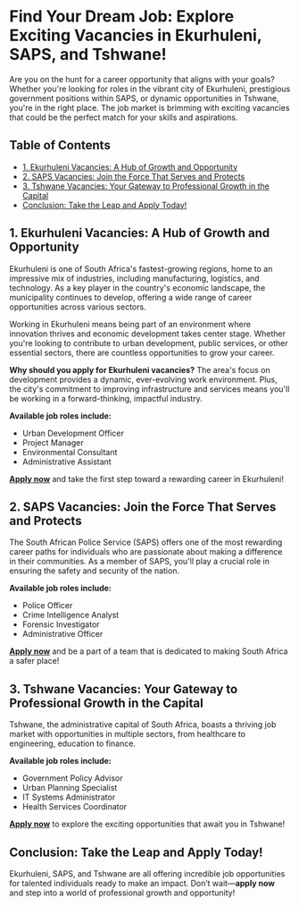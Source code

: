 # Find Your Dream Job: Explore Exciting Vacancies in Ekurhuleni, SAPS, and Tshwane!

Are you on the hunt for a career opportunity that aligns with your goals? Whether you're looking for roles in the vibrant city of Ekurhuleni, prestigious government positions within SAPS, or dynamic opportunities in Tshwane, you're in the right place. The job market is brimming with exciting vacancies that could be the perfect match for your skills and aspirations.

## Table of Contents
- [1. Ekurhuleni Vacancies: A Hub of Growth and Opportunity](#1-ekurhuleni-vacancies-a-hub-of-growth-and-opportunity)
- [2. SAPS Vacancies: Join the Force That Serves and Protects](#2-saps-vacancies-join-the-force-that-serves-and-protects)
- [3. Tshwane Vacancies: Your Gateway to Professional Growth in the Capital](#3-tshwane-vacancies-your-gateway-to-professional-growth-in-the-capital)
- [Conclusion: Take the Leap and Apply Today!](#conclusion-take-the-leap-and-apply-today)

## 1. Ekurhuleni Vacancies: A Hub of Growth and Opportunity
Ekurhuleni is one of South Africa's fastest-growing regions, home to an impressive mix of industries, including manufacturing, logistics, and technology. As a key player in the country's economic landscape, the municipality continues to develop, offering a wide range of career opportunities across various sectors.

Working in Ekurhuleni means being part of an environment where innovation thrives and economic development takes center stage. Whether you're looking to contribute to urban development, public services, or other essential sectors, there are countless opportunities to grow your career.

**Why should you apply for Ekurhuleni vacancies?** The area's focus on development provides a dynamic, ever-evolving work environment. Plus, the city's commitment to improving infrastructure and services means you'll be working in a forward-thinking, impactful industry.

**Available job roles include:**
- Urban Development Officer
- Project Manager
- Environmental Consultant
- Administrative Assistant

**[Apply now](https://vacanciesonlineapplication.com/www-ekurhuleni-gov-za-vacancies/)** and take the first step toward a rewarding career in Ekurhuleni!

## 2. SAPS Vacancies: Join the Force That Serves and Protects
The South African Police Service (SAPS) offers one of the most rewarding career paths for individuals who are passionate about making a difference in their communities. As a member of SAPS, you'll play a crucial role in ensuring the safety and security of the nation.

**Available job roles include:**
- Police Officer
- Crime Intelligence Analyst
- Forensic Investigator
- Administrative Officer

**[Apply now](https://vacanciesonlineapplication.com/www-saps-gov-za-vacancies/)** and be a part of a team that is dedicated to making South Africa a safer place!

## 3. Tshwane Vacancies: Your Gateway to Professional Growth in the Capital
Tshwane, the administrative capital of South Africa, boasts a thriving job market with opportunities in multiple sectors, from healthcare to engineering, education to finance.

**Available job roles include:**
- Government Policy Advisor
- Urban Planning Specialist
- IT Systems Administrator
- Health Services Coordinator

**[Apply now](https://vacanciesonlineapplication.com/www-tshwane-gov-za/)** to explore the exciting opportunities that await you in Tshwane!

## Conclusion: Take the Leap and Apply Today!
Ekurhuleni, SAPS, and Tshwane are all offering incredible job opportunities for talented individuals ready to make an impact. Don’t wait—**apply now** and step into a world of professional growth and opportunity!
